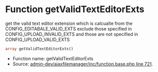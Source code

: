 Function getValidTextEditorExts
===========================

get the valid text editor extension
which is calcualte from the CONFIG_EDITABALE_VALID_EXTS
exclude those specified in CONFIG_UPLOAD_INVALID_EXTS
and those are not specified in CONFIG_UPLOAD_VALID_EXTS



```php
array getValidTextEditorExts()
```

* Function name: getValidTextEditorExts
* Source: [admin-dev/ajaxfilemanager/inc/function.base.php line 721](https://github.com/PrestaShop/PrestaShop/blob/1.5.4.0/admin-dev/ajaxfilemanager/inc/function.base.php#L721).

